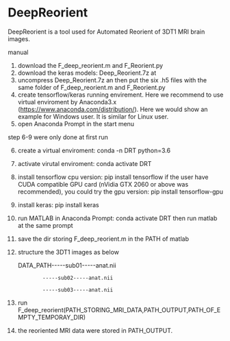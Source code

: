 # DeepReorient
DeepReorient is a tool used for Automated Reorient of 3DT1 MRI brain images.

manual
1) download the F_deep_reorient.m and F_Reorient.py
2) download the keras models:
   Deep_Reorient.7z at
3) uncompress Deep_Reorient.7z an then put the six .h5 files with the same folder of F_deep_reorient.m and F_Reorient.py
4) create tensorflow/keras running envirement. Here we recommend to use virtual enviroment by Anaconda3.x (https://www.anaconda.com/distribution/). Here we would show an example for Windows user. It is similar for Linux user.
5) open Anaconda Prompt in the start menu

step 6-9 were only done at first run

6) create a virtual enviroment: conda -n DRT python=3.6
7) activate virutal enviroment: conda activate DRT
8) install tensorflow cpu version: pip install tensorflow
   if the user have CUDA compatible GPU card (nVidia GTX 2060 or above was recommended), you could try the gpu version:
   pip install tensorflow-gpu
9) install keras: pip install keras

10) run MATLAB in Anaconda Prompt: conda activate DRT then run matlab at the same prompt 
11) save the dir storing F_deep_reorient.m in the PATH of matlab
12) structure the 3DT1 images as below
    
    DATA_PATH-----sub01-----anat.nii
    
                -----sub02-----anat.nii
             
                -----sub03-----anat.nii
13) run F_deep_reorient(PATH_STORING_MRI_DATA,PATH_OUTPUT,PATH_OF_EMPTY_TEMPORAY_DIR)
14) the reoriented MRI data were stored in PATH_OUTPUT.
